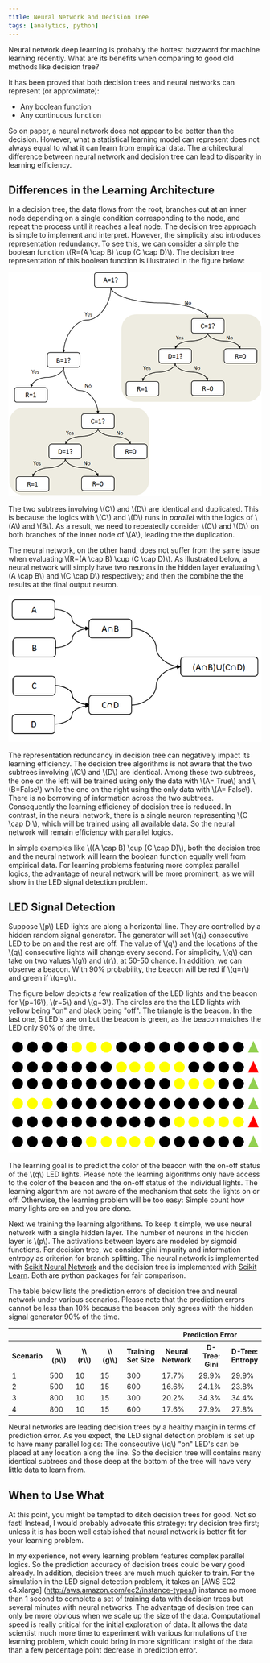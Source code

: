 ```yaml
---
title: Neural Network and Decision Tree
tags: [analytics, python]
---
```

Neural network deep learning is probably the hottest buzzword for machine learning recently. What are its benefits when comparing to good old methods like decision tree?

<!-- more -->

It has been proved that both decision trees and neural networks can represent (or approximate):

* Any boolean function
* Any continuous function

So on paper, a neural network does not appear to be better than the decision. However, what a statistical learning model can represent does not always equal to what it can learn from empirical data. The architectural difference between neural network and decision tree can lead to disparity in learning efficiency.

## Differences in the Learning Architecture
In a decision tree, the data flows from the root,  branches out at an inner node depending on a single condition corresponding to the node, and repeat the process until it reaches a  leaf node. The decision tree approach is simple to implement and interpret. However, the simplicity also introduces representation redundancy. To see this, we can consider a simple the boolean function \\(R=(A \cap B) \cup (C \cap D)\\). The decision tree representation of this boolean function is illustrated in the figure below:

![Decision Tree Representation of Boolean Function](/images/neural-network-decision-tree/decision_tree.png)

The two subtrees involving \\(C\\) and \\(D\\) are identical and duplicated. This is because the logics with \\(C\\) and \\(D\\) runs in *parallel* with the logics of \\(A\\) and \\(B\\). As a result, we need to repeatedly consider \\(C\\) and \\(D\\) on both branches of the inner node of \\(A\\), leading the the duplication.

The neural network, on the other hand, does not suffer from the same issue when evaluating \\(R=(A \cap B) \cup (C \cap D)\\). As illustrated below, a neural network will simply have two neurons in the hidden layer evaluating \\(A \cap B\\) and \\(C \cap D\\) respectively; and then the combine the the results at the final output neuron.

![Neural Network Representation of Boolean Function](/images/neural-network-decision-tree/neural_network.png)

The representation redundancy in decision tree can negatively impact its learning efficiency. The decision tree algorithms is not aware that the two subtrees involving \\(C\\) and \\(D\\) are identical. Among these two subtrees, the one on the left will be trained using only the data with \\(A= True\\) and \\(B=False\\) while the one on the right using the only data with \\(A= False\\). There is no borrowing of information across the two subtrees. Consequently the learning efficiency of decision tree is reduced. In contrast, in the neural network, there is a single neuron representing \\(C \cap D \\), which will be trained using all available data. So the neural network will remain efficiency with parallel logics.

In simple examples like \\((A \cap B) \cup (C \cap D)\\), both the decision tree and the neural network will learn the boolean function equally well from empirical data. For learning problems featuring more complex parallel logics, the advantage of neural network will be more prominent, as we will show in the LED signal detection problem.

## LED Signal Detection
Suppose \\(p\\) LED lights are along a horizontal line. They are controlled by a hidden random signal generator. The generator will set \\(q\\) consecutive LED to be on and the rest are off. The value of \\(q\\) and the locations of the \\(q\\) consecutive lights will change every second. For simplicity, \\(q\\) can take on two values \\(g\\) and \\(r\\), at 50-50 chance. In addition, we can observe a beacon. With 90% probability, the beacon will be red if \\(q=r\\) and green if \\(q=g\\).

The figure below depicts a few realization of the LED lights and the beacon for \\(p=16\\), \\(r=5\\) and \\(g=3\\). The circles are the the LED lights with yellow being "on" and black being "off". The triangle is the beacon. In the last one, 5 LED's are on but the beacon is green, as the beacon matches the LED only 90% of the time.

![LED and Beacons](/images/neural-network-decision-tree/signal_detection.png)

The learning goal is to predict the color of the beacon with the on-off status of the \\(q\\) LED lights. Please note the learning algorithms only have access to the color of the beacon and the on-off status of the individual lights. The learning algorithm are not aware of the mechanism that sets the lights on or off. Otherwise, the learning problem will be too easy: Simple count how many lights are on and you are done.

Next we training the learning algorithms. To keep it simple, we use neural network with a single hidden layer. The number of neurons in the hidden layer is \\(p\\). The activations between layers are modeled by sigmoid functions. For decision tree, we consider gini impurity and information entropy as criterion for branch splitting. The neural network is implemented with [Scikit Neural Network](http://scikit-neuralnetwork.readthedocs.org) and the decision tree is implemented with [Scikit Learn](http://scikit-learn.org/stable/modules/tree.html). Both are python packages for fair comparison.

The table below lists the prediction errors of decision tree and neural network under various scenarios. Please note that the prediction errors cannot be less than 10% because the beacon only agrees with the hidden signal generator 90% of the time.

<table>
  <tr>
	  <th colspan="5"></th>
	  <th colspan="3">Prediction Error</th>
  </tr>
  <tr>
    <th>Scenario</th>
    <th>\\(p\\)</th>
    <th>\\(r\\)</th>
    <th>\\(g\\)</th>
    <th>Training <br/>Set Size</th>
    <th>Neural <br/> Network</th>
    <th>D-Tree: <br/>Gini</th>
    <th>D-Tree: <br/>Entropy</th>
  </tr>
  <tr>
    <td>1</td><td>500</td><td>10</td><td>15</td><td>300</td>
	    <td>17.7%</td><td>29.9%</td><td>29.9%</td>
  </tr>
  <tr>
    <td>2</td><td>500</td><td>10</td><td>15</td><td>600</td>
	    <td>16.6%</td><td>24.1%</td><td>23.8%</td>
  </tr>
  <tr>
    <td>3</td><td>800</td><td>10</td><td>15</td><td>300</td>
	    <td>20.2%</td><td>34.3%</td><td>34.4%</td>
  </tr>
  <tr>
    <td>4</td><td>800</td><td>10</td><td>15</td><td>600</td>
	    <td>17.6%</td><td>27.9%</td><td>27.8%</td>
  </tr>
</table>

Neural networks are leading decision trees by a healthy margin in terms of prediction error. As you expect, the LED signal detection problem is set up to have many parallel logics: The consecutive \\(q\\) "on" LED's can be placed at any location along the line. So the decision tree will contains many identical subtrees and those deep at the bottom of the tree will have very little data to learn from.

## When to Use What
At this point, you might be tempted to ditch decision trees for good. Not so fast! Instead, I would probably advocate this strategy: try decision tree first; unless it is has been well established that neural network is better fit for your learning problem.

In my experience, not every learning problem features complex parallel logics. So the prediction accuracy of decision trees could be very good already. In addition, decision trees are much much quicker to train. For the simulation in the LED signal detection problem, it takes an [AWS EC2 c4.xlarge] (http://aws.amazon.com/ec2/instance-types/) instance no more than 1 second to complete a set of training data with decision trees but several minutes with neural networks. The advantage of decision tree can only be more obvious when we scale up the size of the data. Computational speed is really critical for the initial exploration of data. It allows the data scientist much more time to experiment with various formulations of the learning problem, which could bring in more significant insight of the data than a few percentage point decrease in prediction error.
